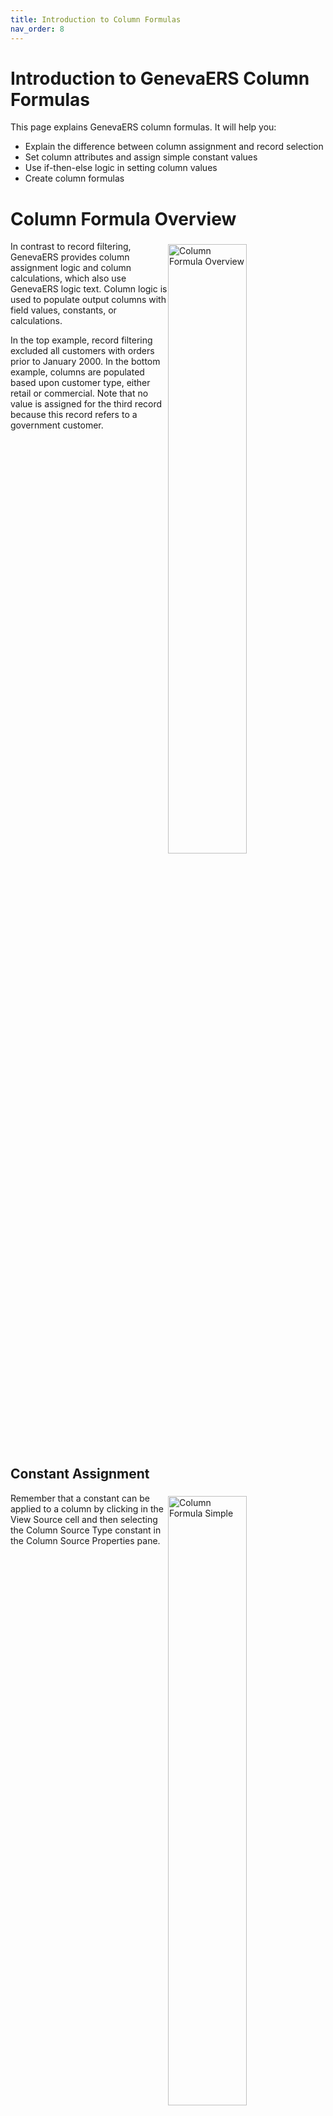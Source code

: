 ```yaml
---
title: Introduction to Column Formulas
nav_order: 8
---
```


# Introduction to GenevaERS Column Formulas

This page explains GenevaERS column formulas.  It will help you:
- Explain the difference between column assignment and record selection
- Set column attributes and assign simple constant values
- Use if-then-else logic in setting column values
- Create column formulas

# Column Formula Overview
<div style="clear: right" > <img style="float: right;" width="50%" vspace="5" alt="Column Formula Overview" src=images/Module7-Column_Formulas/Module7_Slide3.jpeg title="Column Formula Overview"/>

In contrast to record filtering, GenevaERS provides column assignment logic and column calculations, which also use GenevaERS logic text. Column logic is used to populate output columns with field values, constants, or calculations.

In the top example, record filtering excluded all customers with orders prior to January 2000. In the bottom example, columns are populated based upon customer type, either retail or commercial. Note that no value is assigned for the third record because this record refers to a government customer.

<div style="clear: right" > 

## Constant Assignment

<img style="float: right;" width="50%" vspace="5" alt="Column Formula Simple" src=images/Module7-Column_Formulas/Module7_Slide4.jpeg title="Column Formula Simple"/>

Remember that a constant can be applied to a column by clicking in the View Source cell and then selecting the Column Source Type constant in the Column Source Properties pane.

<div style="clear: right" > <img style="float: right;" width="50%" vspace="5" alt="Column Formula Alphanumeric" src=images/Module7-Column_Formulas/Module7_Slide5.jpeg title="Column Formula Alphanumeric"/>

An alphanumeric value is entered “as is.” It is not included in single or double quotation marks. If spaces are assigned to the column, they will not be visible in this cell. Later you’ll see a better way of assigning a space to a column.

<div style="clear: right" > <img style="float: right;" width="50%" vspace="5" alt="Column Source Type" src=images/Module7-Column_Formulas/Module7_Slide6.jpeg title="Column Source Type"/>

An alternative approach to assigning values to a column is to use a column formula. To enter a formula, select Formula in the Column Source Type field. Then double-click anywhere in the Column Source Value cell to display the icon, and click the icon.

<div style="clear: right" > 

## Logic Text Editor

<img style="float: right;" width="50%" vspace="5" alt="Logic Text Editor" src=images/Module7-Column_Formulas/Module7_Slide7.jpeg title="Logic Text Editor"/>

The Logic Text Editor includes the Logic Text Helper, which enables you to place keywords, field names, and column numbers into logic for column assignment. These functions are similar to functions provided by record filtering.

<div style="clear: right" > 

## Column Assignment

<img style="float: right;" width="50%" vspace="5" alt="Column Assignment" src=images/Module7-Column_Formulas/Module7_Slide8.jpeg title="Column Assignment"/>

A very simple “column equals” statement can be used to assign a constant value to a column. In this example, a constant value of a space is assigned to a column. Constants surrounded with double quotation marks create alphanumeric constants. 

<div style="clear: right" > 

## Column Attributes

<img style="float: right;" width="50%" vspace="5" alt="Column Formulas and Column Attributes" src=images/Module7-Column_Formulas/Module7_Slide9.jpeg title="Column Formulas and Column Attributes"/>

Field values and constants assigned in logic text must fit within the column output attributes that will be used to define the output. In this example, the value of ORDER_TOTAL_AMOUNT is written as a 4-byte binary field in the output file. 

<div style="clear: right" > 

## If Then Else

<img style="float: right;" width="50%" vspace="5" alt="IF THEN ELSE" src=images/Module7-Column_Formulas/Module7_Slide10.jpeg title="IF THEN ELSE"/>

Column logic can include if-then-else logic as well. The column output will contain the result of the THEN or the ELSE conditions. Nested IFs are also permitted.

In this example, the value of ORDER_TOTAL_AMOUNT or the constant of 0 is written to the output file. 

<div style="clear: right" > <img style="float: right;" width="50%" vspace="5" alt="Alternative IF THEN ELSE" src=images/Module7-Column_Formulas/Module7_Slide11.jpeg title="Alternative IF THEN ELSE"/>

If then else logic can be written several ways. In addition to the typical IF THEN ELSE, a value can be assigned to a column and then a test can be performed to see whether that value should be overwritten. 

All three logic statements seem to result in the same output. However, the third statement, without an implicit ELSE condition, is not recommended and may have unpredictable results. The second statement is also less efficient because the assignment is overwritten when the IF condition is true.

<div style="clear: right" > 

## Functions

<img style="float: right;" width="50%" vspace="5" alt="Functions" src=images/Module7-Column_Formulas/Module7_Slide12.jpeg title="Functions"/>

In addition to using field names in logic text, you can use functions. This column uses the ISSPACES function, which tests a field value equal to spaces. If true, the output column contains the text “***Error***”; if not true, it contains the store ID.

<div style="clear: right" > 

## Value Reassignment

<img style="float: right;" width="50%" vspace="5" alt="Column Value Reassignment" src=images/Module7-Column_Formulas/Module7_Slide13.jpeg title="Column Value Reassignment"/>

Column logic can be used to assign values to a prior column, which is called reassignment. Column logic is applied to columns starting from the left and moving to the right. Thus columns are populated left to right within GenevaERS, and previously assigned values can be overwritten by later columns.

<div style="clear: right" > <img style="float: right;" width="50%" vspace="5" alt="Column Value Reassignment" src=images/Module7-Column_Formulas/Module7_Slide14.jpeg title="Column Value Reassignment"/>

Within the logic text, COLUMN= assigns a value to the current column, and COL.nn= refers to a prior column, where nn is the column number. Because columns are populated left to right, only prior columns can be referenced within column formulas. This feature does not require the same logic to be repeated in multiple columns; all columns depending upon the logic statement can be assigned within one column.

In this example, the logic within column 6 assigns, first, a space to column 6, second, the value XYZ to column 4, and third, asterisks to column 5.

<div style="clear: right" > 

## Field Calculations

<img style="float: right;" width="50%" vspace="5" alt="Field Calculations" src=images/Module7-Column_Formulas/Module7_Slide15.jpeg title="Field Calculations"/>

Column logic allows calculations to be performed against numeric fields. Any calculation referencing a field name is performed at extract time because the Extract phase has visibility into all fields on the input LR.

<div style="clear: right" > 

## Format Phase Formulas

<img style="float: right;" width="50%" vspace="5" alt="Format Phase" src=images/Module7-Column_Formulas/Module7_Slide16.jpeg title="Format Phase"/>

Format phase column formulas are accessed by double-clicking anywhere in the Format-Phase Calculation cell to display the icon, and then clicking the icon.

<div style="clear: right" > <img style="float: right;" width="50%" vspace="5" alt="Format Phase" src=images/Module7-Column_Formulas/Module7_Slide17.jpeg title="Format Phase"/>

Format calculations can be performed only on records that have made it through record selection, via the Extract phase. Format phase calculations refer to columns rather than field numbers. The only columns available for calculations are columns that are numeric, perform aggregation, or are the results of calculations.

In this example, column 4 is populated with the results of column 3 divided by column 2.

<div style="clear: right" > 

# Record Filter versus Column Assignments

<img style="float: right;" width="50%" vspace="5" alt="Record Filter versus Column Assignments" src=images/Module7-Column_Formulas/Module7_Slide18.jpeg title="Record Filter versus Column Assignments"/>

The following explains the interaction of all four types of record and column filtering in the order they are applied by the Performance Engine. 
The order is: 
1. Extract phase record filtering
2. Extract phase column filtering and assignment
3. Format phase column calculations, and
4. Format phase output record filtering

<div style="clear: right" > 

## Record Filtering

<img style="float: right;" width="50%" vspace="5" alt="Record Filter: Record Filter versus Column Assignments" src=images/Module7-Column_Formulas/Module7_Slide19.jpeg title="Record Filter: Record Filter versus Column Assignments"/>

The Extract phase performs input record filtering, determining which records should be selected for processing. In this example, record number 4 is not selected for further processing because its date is less than January 2000.

These examples of selected records are used on the next slide to illustrate column assignment.

<div style="clear: right" > 

## Column Assignment

<img style="float: right;" width="50%" vspace="5" alt="Column Assignment: Record Filter versus Column Assignments" src=images/Module7-Column_Formulas/Module7_Slide20.jpeg title="Column Assignment: Record Filter versus Column Assignments"/>

Column assignment is performed on each record that passes record level filtering. It assigns specific values to the columns.

In this example, a zero is assigned to columns where the true condition failed on the first and third rows. The third column assigns similar logic based upon commercial customers, whereas the first column is assigned a 1 on every row.

These examples of extracted columns are used on the next slide to illustrate column calculations.

<div style="clear: right" > 

## Format Phase Column Calculation

<img style="float: right;" width="50%" vspace="5" alt="Format Phase Assignment: Record Filter versus Column Assignments" src=images/Module7-Column_Formulas/Module7_Slide21.jpeg title="Format Phase Assignment: Record Filter versus Column Assignments"/>

The Format phase performs column calculations using column values assigned in the Extract process, and then performs record filtering, based upon the final records.

In this example, column 4 is added to the output in the Format phase, based upon the column calculation. Because column 4 subtracts the value in either column 2 or column 3, it ends up being a count of non-retail, non-commercial customers.

These examples of calculated columns are used on the next slide to illustrate Format phase output filtering.

<div style="clear: right" > 

## Format Phase Filter

<img style="float: right;" width="50%" vspace="5" alt="Format Phase Filter: Record Filter versus Column Assignments" src=images/Module7-Column_Formulas/Module7_Slide22.jpeg title="Format Phase Filter: Record Filter versus Column Assignments"/>

The Format phase performs record filtering as the last step before writing to the output file. It works against aggregated records if the view summarizes records. Otherwise it works against detailed records, as in this example.

In this example, the filter tests column 4 selects only non-zero records. 

In conclusion, because of the combination of record filtering, column assignment, column calculation logic, and this final output record filter, the output file ends up being an extract of all non-retail, non-commercial customers.


<div style="clear: right" > 

# Links

Place following text in the topic:  
    ````
    [Topic A](TopicA)
    ````

The link displays as:   
[Topic A](TopicA)